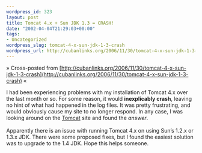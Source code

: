 ```yaml
--- 
wordpress_id: 323
layout: post
title: Tomcat 4.x + Sun JDK 1.3 = CRASH!
date: "2002-04-04T21:29:03+00:00"
tags: 
- Uncategorized
wordpress_slug: tomcat-4-x-sun-jdk-1-3-crash
wordpress_url: http://cubanlinks.org/2006/11/30/tomcat-4-x-sun-jdk-1-3-crash
---
```

&raquo; Cross-posted from [http://cubanlinks.org/2006/11/30/tomcat-4-x-sun-jdk-1-3-crash](http://cubanlinks.org/2006/11/30/tomcat-4-x-sun-jdk-1-3-crash) &laquo;

<p>I had been experiencing problems with my installation of Tomcat 4.x over the last month or so.  For some reason, it would <b>inexplicably crash</b>, leaving no hint of what had happened in the log files.  It was pretty frustrating, and would obviously cause my site to no longer respond.  In any case, I was looking around on the <a href="http://jakarta.apache.org/tomcat">Tomcat</a> site and found the <em>answer</em>. <br/><br/>
Apparently there is an issue with running Tomcat 4.x on using Sun&#8217;s 1.2.x or 1.3.x <span class="caps">JDK</span>.  There were some proposed fixes, but I found the easiest solution was to upgrade to the 1.4 <span class="caps">JDK</span>.  Hope this helps someone.</p>
